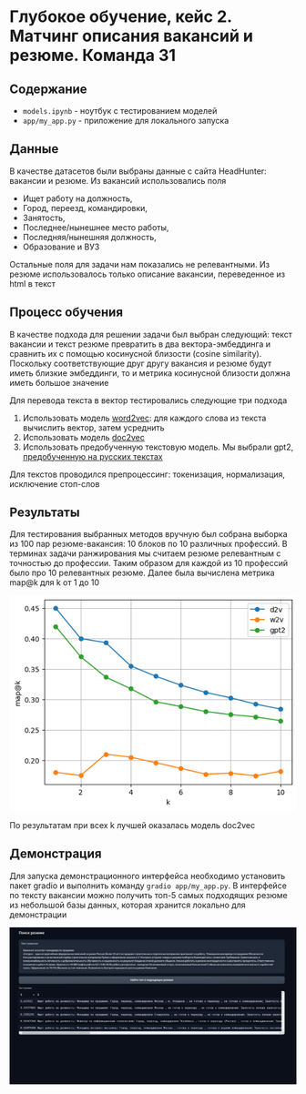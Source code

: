 # Глубокое обучение, кейс 2. Матчинг описания вакансий и резюме. Команда 31

## Содержание

- `models.ipynb` - ноутбук с тестированием моделей
- `app/my_app.py` - приложение для локального запуска

## Данные

В качестве датасетов были выбраны данные с сайта HeadHunter: вакансии и резюме. Из вакансий использовались поля

- Ищет работу на должность,
- Город, переезд, командировки,
- Занятость,
- Последнее/нынешнее место работы,
- Последняя/нынешняя должность,
- Образование и ВУЗ

Остальные поля для задачи нам показались не релевантными. Из резюме использовалось только описание вакансии, переведенное из html в текст

## Процесс обучения

В качестве подхода для решении задачи был выбран следующий: текст вакансии и текст резюме превратить в два вектора-эмбеддинга и сравнить их с помощью косинусной близости (cosine similarity). Поскольку соответствующие друг другу вакансия и резюме будут иметь близкие эмбеддинги, то и метрика косинусной близости должна иметь большое значение

Для перевода текста в вектор тестировались следующие три подхода

1. Использовать модель [word2vec](https://radimrehurek.com/gensim/auto_examples/tutorials/run_word2vec.html): для каждого слова из текста вычислить вектор, затем усреднить
2. Использовать модель [doc2vec](https://radimrehurek.com/gensim/models/doc2vec.html)
3. Использовать предобученную текстовую модель. Мы выбрали gpt2, [предобученную на русских текстах](https://huggingface.co/ai-forever/rugpt3small_based_on_gpt2)

Для текстов проводился препроцессинг: токенизация, нормализация, исключение стоп-слов

## Результаты

Для тестирования выбранных методов вручную был собрана выборка из 100 пар резюме-вакансия: 10 блоков по 10 различных профессий. В терминах задачи ранжирования мы считаем резюме релевантным с точностью до профессии. Таким образом для каждой из 10 профессий было про 10 релевантных резюме. Далее была вычислена метрика map@k для k от 1 до 10

![alt text](img/mapk.png "Результаты mapk")

По результатам при всех k лучшей оказалась модель doc2vec

## Демонстрация

Для запуска демонстрационного интерфейса необходимо установить пакет gradio и выполнить команду `gradio app/my_app.py`. В интерфейсе по тексту вакансии можно получить топ-5 самых подходящих резюме из небольшой базы данных, которая хранится локально для демонстрации

![alt text](img/interface.png "Интерфейс приложения")
